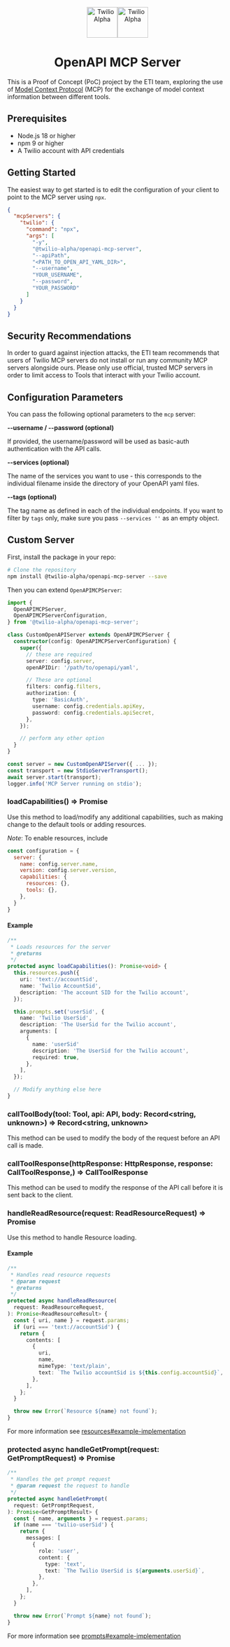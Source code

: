 <p align="center"><img src="https://github.com/twilio-labs/mcp/blob/246f1b1cd1854d1343468af07a2dfa179dc30a16/docs/twilioAlphaLogoLight.png?raw=true#gh-dark-mode-only" height="70" alt="Twilio Alpha"/><img src="https://github.com/twilio-labs/mcp/blob/246f1b1cd1854d1343468af07a2dfa179dc30a16/docs/twilioAlphaLogoDark.png?raw=true#gh-light-mode-only" height="70" alt="Twilio Alpha"/></p>
<h1 align="center">OpenAPI MCP Server</h1>

This is a Proof of Concept (PoC) project by the ETI team, exploring the use of [Model Context Protocol](https://modelcontextprotocol.io/) (MCP) for the exchange of model context information between different tools.

## Prerequisites

- Node.js 18 or higher
- npm 9 or higher
- A Twilio account with API credentials

## Getting Started

The easiest way to get started is to edit the configuration of your client to point to the MCP server using `npx`.

```json
{
  "mcpServers": {
    "twilio": {
      "command": "npx",
      "args": [
        "-y",
        "@twilio-alpha/openapi-mcp-server",
        "--apiPath",
        "<PATH_TO_OPEN_API_YAML_DIR>",
        "--username",
        "YOUR_USERNAME",
        "--password",
        "YOUR_PASSWORD"
      ]
    }
  }
}
```

## Security Recommendations

In order to guard against injection attacks, the ETI team recommends that users of Twilio MCP servers do not install or run any community MCP servers alongside ours. Please only use official, trusted MCP servers in order to limit access to Tools that interact with your Twilio account.

## Configuration Parameters

You can pass the following optional parameters to the `mcp` server:

**--username / --password (optional)**

If provided, the username/password will be used as basic-auth authentication with the API calls.

**--services (optional)**

The name of the services you want to use - this corresponds to the individual filename inside the directory of your OpenAPI yaml files.

**--tags (optional)**

The tag name as defined in each of the individual endpoints. If you want to filter by `tags` only, make sure you pass `--services ''` as an empty object.

## Custom Server

First, install the package in your repo:

```bash
# Clone the repository
npm install @twilio-alpha/openapi-mcp-server --save
```

Then you can extend `OpenAPIMCPServer`:

```ts
import {
  OpenAPIMCPServer,
  OpenAPIMCPServerConfiguration,
} from '@twilio-alpha/openapi-mcp-server';

class CustomOpenAPIServer extends OpenAPIMCPServer {
  constructor(config: OpenAPIMCPServerConfiguration) {
    super({
      // these are required
      server: config.server,
      openAPIDir: '/path/to/openapi/yaml',

      // These are optional
      filters: config.filters,
      authorization: {
        type: 'BasicAuth',
        username: config.credentials.apiKey,
        password: config.credentials.apiSecret,
      },
    });

    // perform any other option
  }
}

const server = new CustomOpenAPIServer({ ... });
const transport = new StdioServerTransport();
await server.start(transport);
logger.info('MCP Server running on stdio');
```


### loadCapabilities() => Promise<void>

Use this method to load/modify any additional capabilities, such as making change to the default tools or adding resources.

_Note_: To enable resources, include

```js
const configuration = {
  server: {
    name: config.server.name,
    version: config.server.version,
    capabilities: {
      resources: {},
      tools: {},
    },
  }
}
```

#### Example

```ts
/**
 * Loads resources for the server
 * @returns
 */
protected async loadCapabilities(): Promise<void> {
  this.resources.push({
    uri: 'text://accountSid',
    name: 'Twilio AccountSid',
    description: 'The account SID for the Twilio account',
  });

  this.prompts.set('userSid', {
    name: 'Twilio UserSid',
    description: 'The UserSid for the Twilio account',
    arguments: [
      {
        name: 'userSid'
        description: 'The UserSid for the Twilio account',
        required: true,
      },
    ],
  });

  // Modify anything else here
}
```

### callToolBody(tool: Tool, api: API, body: Record<string, unknown>) => Record<string, unknown>

This method can be used to modify the body of the request before an API call is made.

### callToolResponse(httpResponse: HttpResponse<T>, response: CallToolResponse,) => CallToolResponse

This method can be used to modify the response of the API call before it is sent back to the client.

###  handleReadResource(request: ReadResourceRequest) => Promise<ReadResourceResult>

Use this method to handle Resource loading.

#### Example

```ts
/**
 * Handles read resource requests
 * @param request
 * @returns
 */
protected async handleReadResource(
  request: ReadResourceRequest,
): Promise<ReadResourceResult> {
  const { uri, name } = request.params;
  if (uri === 'text://accountSid') {
    return {
      contents: [
        {
          uri,
          name,
          mimeType: 'text/plain',
          text: `The Twilio accountSid is ${this.config.accountSid}`,
        },
      ],
    };
  }

  throw new Error(`Resource ${name} not found`);
}
```

For more information see [resources#example-implementation](https://modelcontextprotocol.io/docs/concepts/resources#example-implementation)

### protected async handleGetPrompt(request: GetPromptRequest) => Promise<GetPromptResult>

```ts
/**
 * Handles the get prompt request
 * @param request the request to handle
 */
protected async handleGetPrompt(
  request: GetPromptRequest,
): Promise<GetPromptResult> {
  const { name, arguments } = request.params;
  if (name === 'twilio-userSid') {
    return {
      messages: [
        {
          role: 'user',
          content: {
            type: 'text',
            text: `The Twilio UserSid is ${arguments.userSid}`,
          },
        },
      ],
    };
  }

  throw new Error(`Prompt ${name} not found`);
}
```

For more information see [prompts#example-implementation](https://modelcontextprotocol.io/docs/concepts/prompts#example-implementation)
